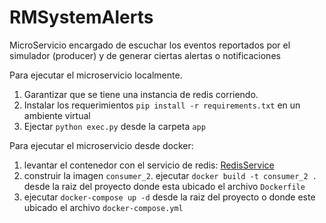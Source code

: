 # RMSystemAlerts
MicroServicio encargado de escuchar los eventos reportados por el simulador (producer) y de generar ciertas alertas o notificaciones


Para ejecutar el microservicio localmente.
1. Garantizar que se tiene una instancia de redis corriendo. 
1. Instalar los requerimientos `pip install -r requirements.txt` en un ambiente virtual
2. Ejectar `python exec.py` desde la carpeta `app`


Para ejecutar el microservicio desde docker:
1. levantar el contenedor con el servicio de redis: [RedisService](https://github.com/OviLuis/RedisService)
1. construir la imagen `consumer_2`. ejecutar `docker build -t consumer_2 .` desde la raiz del proyecto donde esta ubicado el archivo `Dockerfile`
2. ejecutar `docker-compose up -d` desde la raiz del proyecto o donde este ubicado el archivo `docker-compose.yml`
